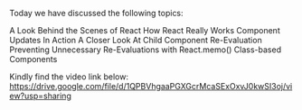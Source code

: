 Today we have discussed the following topics:

A Look Behind the Scenes of React
How React Really Works
Component Updates In Action
A Closer Look At Child Component Re-Evaluation
Preventing Unnecessary Re-Evaluations with React.memo()
Class-based Components

Kindly find the video link below:
https://drive.google.com/file/d/1QPBVhgaaPGXGcrMcaSExOxvJ0kwSI3oj/view?usp=sharing
